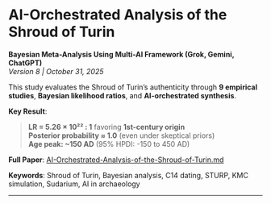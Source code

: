 # AI-Orchestrated Analysis of the Shroud of Turin

**Bayesian Meta-Analysis Using Multi-AI Framework (Grok, Gemini, ChatGPT)**  
*Version 8 | October 31, 2025*

This study evaluates the Shroud of Turin’s authenticity through **9 empirical studies**, **Bayesian likelihood ratios**, and **AI-orchestrated synthesis**.

**Key Result**:  
> **LR = 5.26 × 10²² : 1** favoring **1st-century origin**  
> **Posterior probability ≈ 1.0** (even under skeptical priors)  
> **Age peak: ~150 AD** (95% HPDI: -150 to 450 AD)

**Full Paper**: [AI-Orchestrated-Analysis-of-the-Shroud-of-Turin.md](AI-Orchestrated-Analysis-of-the-Shroud-of-Turin.md)

**Keywords**: Shroud of Turin, Bayesian analysis, C14 dating, STURP, KMC simulation, Sudarium, AI in archaeology

---
